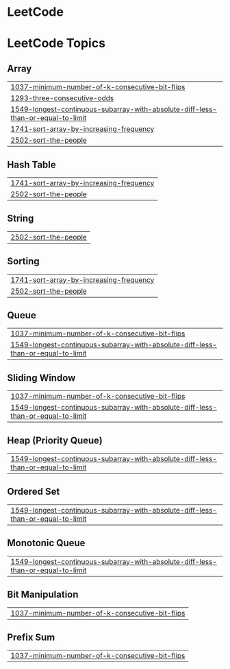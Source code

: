 # LeetCode
<!---LeetCode Topics Start-->
# LeetCode Topics
## Array
|  |
| ------- |
| [1037-minimum-number-of-k-consecutive-bit-flips](https://github.com/lichenkao/LeetCode/tree/master/1037-minimum-number-of-k-consecutive-bit-flips) |
| [1293-three-consecutive-odds](https://github.com/lichenkao/LeetCode/tree/master/1293-three-consecutive-odds) |
| [1549-longest-continuous-subarray-with-absolute-diff-less-than-or-equal-to-limit](https://github.com/lichenkao/LeetCode/tree/master/1549-longest-continuous-subarray-with-absolute-diff-less-than-or-equal-to-limit) |
| [1741-sort-array-by-increasing-frequency](https://github.com/lichenkao/LeetCode/tree/master/1741-sort-array-by-increasing-frequency) |
| [2502-sort-the-people](https://github.com/lichenkao/LeetCode/tree/master/2502-sort-the-people) |
## Hash Table
|  |
| ------- |
| [1741-sort-array-by-increasing-frequency](https://github.com/lichenkao/LeetCode/tree/master/1741-sort-array-by-increasing-frequency) |
| [2502-sort-the-people](https://github.com/lichenkao/LeetCode/tree/master/2502-sort-the-people) |
## String
|  |
| ------- |
| [2502-sort-the-people](https://github.com/lichenkao/LeetCode/tree/master/2502-sort-the-people) |
## Sorting
|  |
| ------- |
| [1741-sort-array-by-increasing-frequency](https://github.com/lichenkao/LeetCode/tree/master/1741-sort-array-by-increasing-frequency) |
| [2502-sort-the-people](https://github.com/lichenkao/LeetCode/tree/master/2502-sort-the-people) |
## Queue
|  |
| ------- |
| [1037-minimum-number-of-k-consecutive-bit-flips](https://github.com/lichenkao/LeetCode/tree/master/1037-minimum-number-of-k-consecutive-bit-flips) |
| [1549-longest-continuous-subarray-with-absolute-diff-less-than-or-equal-to-limit](https://github.com/lichenkao/LeetCode/tree/master/1549-longest-continuous-subarray-with-absolute-diff-less-than-or-equal-to-limit) |
## Sliding Window
|  |
| ------- |
| [1037-minimum-number-of-k-consecutive-bit-flips](https://github.com/lichenkao/LeetCode/tree/master/1037-minimum-number-of-k-consecutive-bit-flips) |
| [1549-longest-continuous-subarray-with-absolute-diff-less-than-or-equal-to-limit](https://github.com/lichenkao/LeetCode/tree/master/1549-longest-continuous-subarray-with-absolute-diff-less-than-or-equal-to-limit) |
## Heap (Priority Queue)
|  |
| ------- |
| [1549-longest-continuous-subarray-with-absolute-diff-less-than-or-equal-to-limit](https://github.com/lichenkao/LeetCode/tree/master/1549-longest-continuous-subarray-with-absolute-diff-less-than-or-equal-to-limit) |
## Ordered Set
|  |
| ------- |
| [1549-longest-continuous-subarray-with-absolute-diff-less-than-or-equal-to-limit](https://github.com/lichenkao/LeetCode/tree/master/1549-longest-continuous-subarray-with-absolute-diff-less-than-or-equal-to-limit) |
## Monotonic Queue
|  |
| ------- |
| [1549-longest-continuous-subarray-with-absolute-diff-less-than-or-equal-to-limit](https://github.com/lichenkao/LeetCode/tree/master/1549-longest-continuous-subarray-with-absolute-diff-less-than-or-equal-to-limit) |
## Bit Manipulation
|  |
| ------- |
| [1037-minimum-number-of-k-consecutive-bit-flips](https://github.com/lichenkao/LeetCode/tree/master/1037-minimum-number-of-k-consecutive-bit-flips) |
## Prefix Sum
|  |
| ------- |
| [1037-minimum-number-of-k-consecutive-bit-flips](https://github.com/lichenkao/LeetCode/tree/master/1037-minimum-number-of-k-consecutive-bit-flips) |
<!---LeetCode Topics End-->